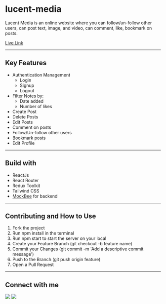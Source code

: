 # lucent-media

Lucent Media is an online website where you can follow/un-follow other users, can post text, image, and video, can comment, like, bookmark on posts.

[Live Link](https://lucent-media.netlify.app/)

---

## Key Features

- Authentication Management
  - Login
  - Signup
  - Logout
- Filter Notes by:
  - Date added
  - Number of likes
- Create Post
- Delete Posts
- Edit Posts
- Comment on posts
- Follow/Un-follow other users
- Bookmark posts
- Edit Profile

---

## Build with

- ReactJs
- React Router
- Redux Toolkit
- Tailwind CSS
- [MockBee](https://mockbee.netlify.app/) for backend

---

## Contributing and How to Use

1. Fork the project
2. Run npm install in the terminal
3. Run npm start to start the server on your local
4. Create your Feature Branch (git checkout -b feature name)
5. Commit your Changes (git commit -m 'Add a descriptive commit message')
6. Push to the Branch (git push origin feature)
7. Open a Pull Request

---

## Connect with me

<a href="https://twitter.com/yaswanthtweets"><img src="https://img.shields.io/badge/Twitter-1DA1F2?style=for-the-badge&logo=twitter&logoColor=white"/></a>
<a href="https://www.linkedin.com/in/yaswanthmyneni"><img src="https://img.shields.io/badge/LinkedIn-0077B5?style=for-the-badge&logo=linkedin&logoColor=white"/></a>
